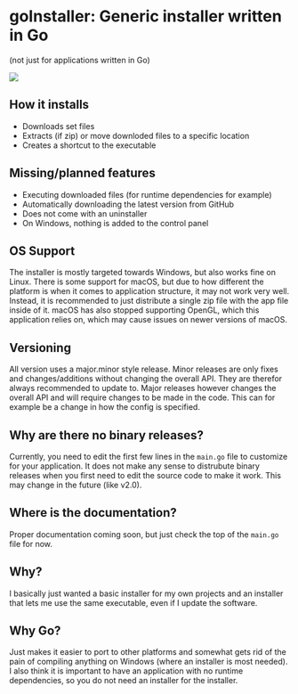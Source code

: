 # goInstaller: Generic installer written in Go
(not just for applications written in Go)

![](https://i.vgy.me/5qjQO6.png)

## How it installs
* Downloads set files
* Extracts (if zip) or move downloded files to a specific location
* Creates a shortcut to the executable

## Missing/planned features
* Executing downloaded files (for runtime dependencies for example)
* Automatically downloading the latest version from GitHub
* Does not come with an uninstaller
* On Windows, nothing is added to the control panel

## OS Support
The installer is mostly targeted towards Windows, but also works fine on Linux.
There is some support for macOS, but due to how different the platform is when it comes to 
application structure, it may not work very well. Instead, it is recommended to just distribute 
a single zip file with the app file inside of it. macOS has also stopped supporting OpenGL, 
which this application relies on, which may cause issues on newer versions of macOS.

## Versioning
All version uses a major.minor style release. Minor releases are only fixes and changes/additions
without changing the overall API. They are therefor always recommended to update to. Major releases
however changes the overall API and will require changes to be made in the code. This can for example 
be a change in how the config is specified.

## Why are there no binary releases?
Currently, you need to edit the first few lines in the `main.go` file to customize for your
application. It does not make any sense to distrubute binary releases when you first need
to edit the source code to make it work. This may change in the future (like v2.0).

## Where is the documentation?
Proper documentation coming soon, but just check the top of the `main.go` file for now.

## Why?
I basically just wanted a basic installer for my own projects and an installer that lets me use the same executable, even if I update the software.

## Why Go?
Just makes it easier to port to other platforms and somewhat gets rid of the pain of compiling anything on Windows (where an installer is most needed). I also think it is important to have an application with no runtime dependencies, so you do not need an installer for the installer.